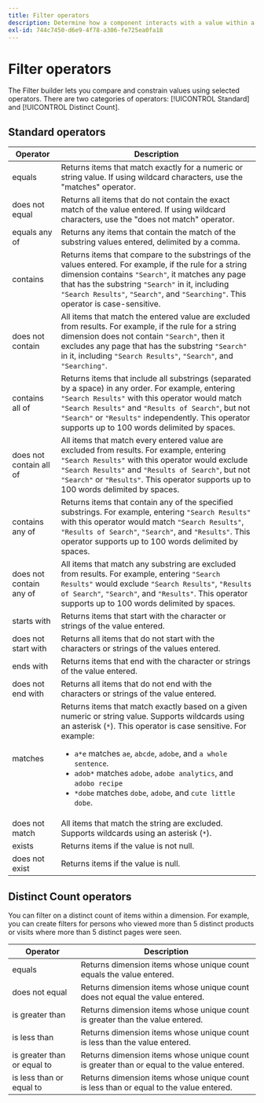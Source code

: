 ```yaml
---
title: Filter operators
description: Determine how a component interacts with a value within a filter.
exl-id: 744c7450-d6e9-4f78-a306-fe725ea0fa18
---
```

# Filter operators

The Filter builder lets you compare and constrain values using selected operators. There are two categories of operators: [!UICONTROL Standard] and [!UICONTROL Distinct Count].

## Standard operators

| Operator | Description |
| --- | --- |
| equals | Returns items that match exactly for a numeric or string value. If using wildcard characters, use the "matches" operator. |
| does not equal | Returns all items that do not contain the exact match of the value entered.  If using wildcard characters, use the "does not match" operator. |
| equals any of | Returns any items that contain the match of the substring values entered, delimited by a comma. |
| contains | Returns items that compare to the substrings of the values entered. For example, if the rule for a string dimension contains `"Search"`, it matches any page that has the substring `"Search"` in it, including `"Search Results"`, `"Search"`, and `"Searching"`. This operator is case-sensitive. |
| does not contain | All items that match the entered value are excluded from results. For example, if the rule for a string dimension does not contain `"Search"`, then it excludes any page that has the substring `"Search"` in it, including `"Search Results"`, `"Search"`, and `"Searching"`. |
| contains all of | Returns items that include all substrings (separated by a space) in any order. For example, entering `"Search Results"` with this operator would match `"Search Results"` and `"Results of Search"`, but not `"Search"` or `"Results"` independently. This operator supports up to 100 words delimited by spaces. |
| does not contain all of | All items that match every entered value are excluded from results. For example, entering `"Search Results"` with this operator would exclude `"Search Results"` and `"Results of Search"`, but not `"Search"` or `"Results"`. This operator supports up to 100 words delimited by spaces. |
| contains any of | Returns items that contain any of the specified substrings. For example, entering `"Search Results"` with this operator would match `"Search Results"`, `"Results of Search"`, `"Search"`, and `"Results"`. This operator supports up to 100 words delimited by spaces. |
| does not contain any of | All items that match any substring are excluded from results. For example, entering `"Search Results"` would exclude `"Search Results"`, `"Results of Search"`, `"Search"`, and `"Results"`. This operator supports up to 100 words delimited by spaces. |
| starts with | Returns items that start with the character or strings of the value entered. |
| does not start with | Returns all items that do not start with the characters or strings of the values entered. |
| ends with | Returns items that end with the character or strings of the value entered. |
| does not end with | Returns all items that do not end with the characters or strings of the value entered. |
| matches | Returns items that match exactly based on a given numeric or string value. Supports wildcards using an asterisk (`*`). This operator is case sensitive. For example:<ul><li>`a*e` matches `ae`, `abcde`, `adobe`, and `a whole sentence`.</li><li>`adob*` matches `adobe`, `adobe analytics`, and `adobo recipe`</li><li>`*dobe` matches `dobe`, `adobe`, and `cute little dobe`.</li></ul>|
| does not match | All items that match the string are excluded. Supports wildcards using an asterisk (`*`). |
| exists | Returns items if the value is not null. |
| does not exist | Returns items if the value is null. |

## Distinct Count operators

You can filter on a distinct count of items within a dimension. For example, you can create filters for persons who viewed more than 5 distinct products or visits where more than 5 distinct pages were seen.

| Operator | Description |
| --- | --- |
| equals | Returns dimension items whose unique count equals the value entered. |
| does not equal | Returns dimension items whose unique count does not equal the value entered. |
| is greater than | Returns dimension items whose unique count is greater than the value entered. |
| is less than | Returns dimension items whose unique count is less than the value entered. |
| is greater than or equal to | Returns dimension items whose unique count is greater than or equal to the value entered. |
| is less than or equal to | Returns dimension items whose unique count is less than or equal to the value entered. |
